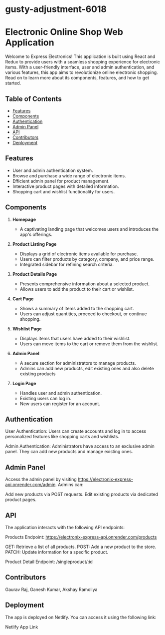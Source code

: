 # gusty-adjustment-6018
# Electronic Online Shop Web Application

Welcome to Express Electronics! This application is built using React and Redux to provide users with a seamless shopping experience for electronic items. With a user-friendly interface, user and admin authentication, and various features, this app aims to revolutionize online electronic shopping. Read on to learn more about its components, features, and how to get started.

## Table of Contents

- [Features](#features)
- [Components](#components)
- [Authentication](#authentication)
- [Admin Panel](#admin-panel)
- [API](#api)
- [Contributors](#contributors)
- [Deployment](#deployment)

## Features

- User and admin authentication system.
- Browse and purchase a wide range of electronic items.
- Efficient admin panel for product management.
- Interactive product pages with detailed information.
- Shopping cart and wishlist functionality for users.

## Components

1. **Homepage**
   - A captivating landing page that welcomes users and introduces the app's offerings.

2. **Product Listing Page**
   - Displays a grid of electronic items available for purchase.
   - Users can filter products by category, company, and price range.
   - Integrated sidebar for refining search criteria.

3. **Product Details Page**
   - Presents comprehensive information about a selected product.
   - Allows users to add the product to their cart or wishlist.

4. **Cart Page**
   - Shows a summary of items added to the shopping cart.
   - Users can adjust quantities, proceed to checkout, or continue shopping.

5. **Wishlist Page**
   - Displays items that users have added to their wishlist.
   - Users can move items to the cart or remove them from the wishlist.

6. **Admin Panel**
   - A secure section for administrators to manage products.
   - Admins can add new products, edit existing ones and also delete existing products

7. **Login Page**
   - Handles user and admin authentication.
   - Existing users can log in.
   - New users can register for an account.

## Authentication
User Authentication: Users can create accounts and log in to access personalized features like shopping carts and wishlists.

Admin Authentication: Administrators have access to an exclusive admin panel. They can add new products and manage existing ones.

## Admin Panel
Access the admin panel by visiting https://electronix-express-api.onrender.com/admin. Admins can:

Add new products via POST requests.
Edit existing products via dedicated product pages.

## API
The application interacts with the following API endpoints:

Products Endpoint: https://electronix-express-api.onrender.com/products

GET: Retrieve a list of all products.
POST: Add a new product to the store.
PATCH: Update information for a specific product.

Product Detail Endpoint: /singleproduct/:id


## Contributors
Gaurav Raj,
Ganesh Kumar,
Akshay Ramoliya

## Deployment
The app is deployed on Netlify. You can access it using the following link:

Netlify App Link